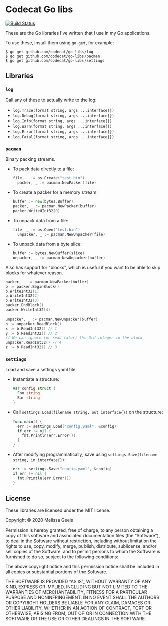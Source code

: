 # Codecat Go libs

[![Build Status](https://travis-ci.org/codecat/go-libs.svg?branch=master)](https://travis-ci.org/codecat/go-libs)

These are the Go libraries I've written that I use in my Go applications.

To use these, install them using `go get`, for example:

```
$ go get github.com/codecat/go-libs/log
$ go get github.com/codecat/go-libs/pacman
$ go get github.com/codecat/go-libs/settings
```

## Libraries

### `log`
Call any of these to actually write to the log:
* `log.Trace(format string, args ...interface{})`
* `log.Debug(format string, args ...interface{})`
* `log.Info(format string, args ...interface{})`
* `log.Warn(format string, args ...interface{})`
* `log.Error(format string, args ...interface{})`
* `log.Fatal(format string, args ...interface{})`

### `pacman`
Binary packing streams.

* To pack data directly to a file:
  ```go
  file, _ := os.Create("test.bin")
	packer, _ := pacman.NewPacker(file)
  ```
* To create a packer for a memory stream:
  ```go
  buffer := new(bytes.Buffer)
  packer, _ := pacman.NewPacker(buffer)
  packer.WriteUInt32(0)
  ```
* To unpack data from a file:
  ```go
  file, _ := os.Open("test.bin")
	unpacker, _ := pacman.NewUnpacker(file)
  ```
* To unpack data from a byte slice:
  ```go
  buffer := bytes.NewBuffer(slice)
  unpacker, _ := pacman.NewUnpacker(buffer)
  ```

Also has support for "blocks", which is useful if you want to be able to skip blocks for whatever reason.

```go
packer, _ := pacman.NewPacker(buffer)
b := packer.BeginBlock()
b.WriteInt32(1)
b.WriteInt32(2)
b.WriteInt32(3)
packer.EndBlock()
packer.WriteInt32(4)
```

```go
unpacker, _ := pacman.NewUnpacker(buffer)
b := unpacker.ReadBlock()
x := b.ReadInt32() // 1
y := b.ReadInt32() // 2
// We can ignore (or read later) the 3rd integer in the block
unpacker.ReadInt32() // 4
z := b.ReadInt32() // 3
```

### `settings`
Load and save a settings yaml file.

* Instantiate a structure:
  ```go
  var config struct {
    Foo string
    Bar string
  }
  ```
* Call `settings.Load(filename string, out interface{})` on the structure:
  ```go
  func main() {
    err := settings.Load("config.yaml", &config)
    if err != nil {
      fmt.Println(err.Error())
    }
  }
  ```
* After modifying programmatically, save using `settings.Save(filename string, in interface{})`:
  ```go
  err := settings.Save("config.yaml", &config)
  if err != nil {
    fmt.Println(err.Error())
  }
  ```

## License

These libraries are licensed under the MIT license.

Copyright © 2020 Melissa Geels

Permission is hereby granted, free of charge, to any person
obtaining a copy of this software and associated documentation
files (the “Software”), to deal in the Software without
restriction, including without limitation the rights to use,
copy, modify, merge, publish, distribute, sublicense, and/or sell
copies of the Software, and to permit persons to whom the
Software is furnished to do so, subject to the following
conditions:

The above copyright notice and this permission notice shall be
included in all copies or substantial portions of the Software.

THE SOFTWARE IS PROVIDED “AS IS”, WITHOUT WARRANTY OF ANY KIND,
EXPRESS OR IMPLIED, INCLUDING BUT NOT LIMITED TO THE WARRANTIES
OF MERCHANTABILITY, FITNESS FOR A PARTICULAR PURPOSE AND
NONINFRINGEMENT. IN NO EVENT SHALL THE AUTHORS OR COPYRIGHT
HOLDERS BE LIABLE FOR ANY CLAIM, DAMAGES OR OTHER LIABILITY,
WHETHER IN AN ACTION OF CONTRACT, TORT OR OTHERWISE, ARISING
FROM, OUT OF OR IN CONNECTION WITH THE SOFTWARE OR THE USE OR
OTHER DEALINGS IN THE SOFTWARE.
